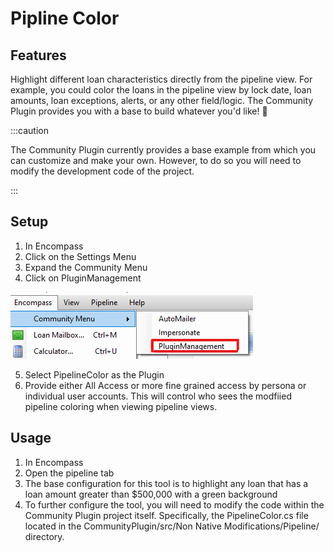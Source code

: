 # Pipline Color

## Features

Highlight different loan characteristics directly from the pipeline view. For example, you could color the loans in the pipeline view by lock date, loan amounts, loan exceptions, alerts, or any other field/logic. The Community Plugin provides you with a base to build whatever you'd like! :tada:

:::caution

The Community Plugin currently provides a base example from which you can customize and make your own. However, to do so you will need to modify the development code of the project. 

:::

## Setup

1. In Encompass
2. Click on the Settings Menu
3. Expand the Community Menu
4. Click on PluginManagement

![Community Plugin Menu](/img/CommunityPluginMenu.png)

5. Select PipelineColor as the Plugin
6. Provide either All Access or more fine grained access by persona or individual user accounts. This will control who sees the modfiied pipeline coloring when viewing pipeline views. 

## Usage

1. In Encompass
2. Open the pipeline tab
3. The base configuration for this tool is to highlight any loan that has a loan amount greater than $500,000 with a green background
4. To further configure the tool, you will need to modify the code within the Community Plugin project itself. Specifically, the PipelineColor.cs file located in the CommunityPlugin/src/Non Native Modifications/Pipeline/ directory.
